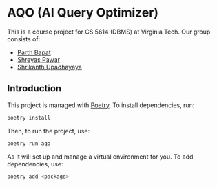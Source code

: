 # AQO (AI Query Optimizer)

This is a course project for CS 5614 (DBMS) at Virginia Tech. Our group consists
of:

- [Parth Bapat]()
- [Shreyas Pawar]()
- [Shrikanth Upadhayaya](@shrik450)

## Introduction

This project is managed with [Poetry](https://python-poetry.org/). To install
dependencies, run:

```bash
poetry install
```

Then, to run the project, use:

```bash
poetry run aqo
```

As it will set up and manage a virtual environment for you. To add dependencies,
use:

```bash
poetry add <package>
```
